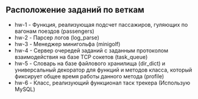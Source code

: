 Расположение заданий по веткам
----------------------------

* hw-1 - Функция, реализующая подсчет пассажиров, гуляющих по вагонам поездов (passengers)
* hw-2 - Парсер логов (log_parse)
* hw-3 - Менеджер минигольфа (minigolf)
* hw-4 - Cервер очередей заданий с заданным протоколом взаимодействия на базе TCP сокетов (task_queue)
* hw-5 - Словарь на базе файлового хранилища (dir_dict) и универсальный декоратор для функций и методов класса, который фиксирует общее время работы данного метода (profile)
* hw-6 - Класс, реализующий функционал таск трекера (Использую MySQL)
